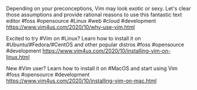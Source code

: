 Depending on your preconceptions, Vim may look exotic or sexy. Let's clear those
assumptions and provide rational reasons to use this fantastic text editor
#foss #opensource #Linux #web #cloud #development
https://www.vim4us.com/2020/10/why-use-vim.html

Excited to try #Vim on #Linux? Learn how to install it on #Ubuntu/#Fedora/#CentOS
and other popular distros
#foss #opensource #development
https://www.vim4us.com/2020/10/installing-vim-on-linux.html

New #Vim user? Learn how to install it on #MacOS and start using Vim
#foss #opensource #development
https://www.vim4us.com/2020/10/installing-vim-on-mac.html